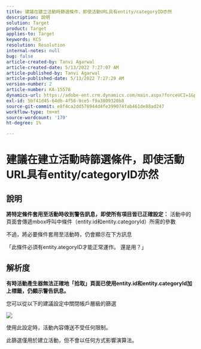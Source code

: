 ```yaml
---
title: 建議在建立活動時篩選條件，即使活動URL具有entity/categoryID亦然
description: 說明
solution: Target
product: Target
applies-to: Target
keywords: KCS
resolution: Resolution
internal-notes: null
bug: false
article-created-by: Tanvi Agarwal
article-created-date: 5/13/2022 7:27:07 AM
article-published-by: Tanvi Agarwal
article-published-date: 5/13/2022 7:27:29 AM
version-number: 2
article-number: KA-15578
dynamics-url: https://adobe-ent.crm.dynamics.com/main.aspx?forceUCI=1&pagetype=entityrecord&etn=knowledgearticle&id=60604013-8ed2-ec11-a7b5-00224809c27a
exl-id: 5bf41d45-64db-4f56-9ce5-f9a3809320b8
source-git-commit: e8f4ca2dd578944d4fe399074fab461de88ad247
workflow-type: tm+mt
source-wordcount: '179'
ht-degree: 1%

---
```


# 建議在建立活動時篩選條件，即使活動URL具有entity/categoryID亦然

## 說明


<b>將特定條件套用至活動時收到警告訊息，即使所有項目皆已正確設定：</b>
活動中的頁面會傳遞mbox呼叫中條件（entity.id和entity.categoryId）所需的參數 



不過，將必要條件套用至活動時，仍會顯示在下方訊息

「此條件必須有entity.ategoryID才能正常運作。 還是用？」


## 解析度


<b>有時活動產生器無法正確地「拾取」頁面已使用entity.id和entity.categoryId加上標籤，仍顯示警告訊息。</b>



您可以從以下的建議設定中關閉帳戶層級的篩選

![](http://omniture.custhelp.com/ci/inlineImage/get/3041012/5090ecb0bec7673ef3ad943bd35f9095)



使用此設定時，活動內容傳送不受任何限制。



此篩選僅用於建立活動，但不會以任何方式影響演算法。
